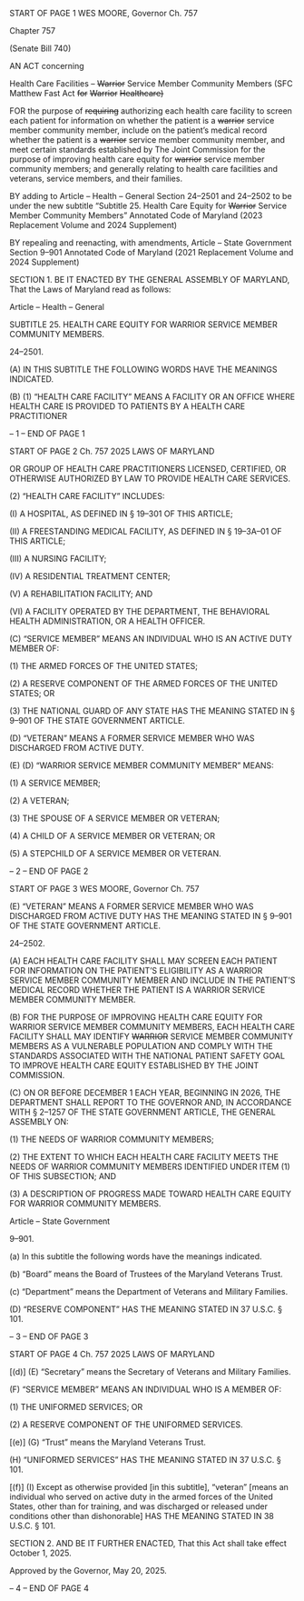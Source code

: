START OF PAGE 1
WES MOORE, Governor Ch. 757

Chapter 757

(Senate Bill 740)

AN ACT concerning

Health Care Facilities – ~~Warrior~~ Service Member Community Members
(SFC Matthew Fast Act ~~for~~ ~~Warrior~~ ~~Healthcare)~~

FOR the purpose of ~~requiring~~ authorizing each health care facility to screen each patient
for information on whether the patient is a ~~warrior~~ service member community
member, include on the patient’s medical record whether the patient is a ~~warrior~~
service member community member, and meet certain standards established by The
Joint Commission for the purpose of improving health care equity for ~~warrior~~ service
member community members; and generally relating to health care facilities and
veterans, service members, and their families.

BY adding to
Article – Health – General
Section 24–2501 and 24–2502 to be under the new subtitle “Subtitle 25. Health Care
Equity for ~~Warrior~~ Service Member Community Members”
Annotated Code of Maryland
(2023 Replacement Volume and 2024 Supplement)

BY repealing and reenacting, with amendments,
Article – State Government
Section 9–901
Annotated Code of Maryland
(2021 Replacement Volume and 2024 Supplement)

SECTION 1. BE IT ENACTED BY THE GENERAL ASSEMBLY OF MARYLAND,
That the Laws of Maryland read as follows:

Article – Health – General

SUBTITLE 25. HEALTH CARE EQUITY FOR WARRIOR SERVICE MEMBER
COMMUNITY MEMBERS.

24–2501.

(A) IN THIS SUBTITLE THE FOLLOWING WORDS HAVE THE MEANINGS
INDICATED.

(B) (1) “HEALTH CARE FACILITY” MEANS A FACILITY OR AN OFFICE
WHERE HEALTH CARE IS PROVIDED TO PATIENTS BY A HEALTH CARE PRACTITIONER

– 1 –
END OF PAGE 1

START OF PAGE 2
Ch. 757 2025 LAWS OF MARYLAND

OR GROUP OF HEALTH CARE PRACTITIONERS LICENSED, CERTIFIED, OR OTHERWISE
AUTHORIZED BY LAW TO PROVIDE HEALTH CARE SERVICES.

(2) “HEALTH CARE FACILITY” INCLUDES:

(I) A HOSPITAL, AS DEFINED IN § 19–301 OF THIS ARTICLE;

(II) A FREESTANDING MEDICAL FACILITY, AS DEFINED IN §
19–3A–01 OF THIS ARTICLE;

(III) A NURSING FACILITY;

(IV) A RESIDENTIAL TREATMENT CENTER;

(V) A REHABILITATION FACILITY; AND

(VI) A FACILITY OPERATED BY THE DEPARTMENT, THE
BEHAVIORAL HEALTH ADMINISTRATION, OR A HEALTH OFFICER.

(C) “SERVICE MEMBER” MEANS AN INDIVIDUAL WHO IS AN ACTIVE DUTY
MEMBER OF:

(1) THE ARMED FORCES OF THE UNITED STATES;

(2) A RESERVE COMPONENT OF THE ARMED FORCES OF THE UNITED
STATES; OR

(3) THE NATIONAL GUARD OF ANY STATE HAS THE MEANING STATED
IN § 9–901 OF THE STATE GOVERNMENT ARTICLE.

(D) “VETERAN” MEANS A FORMER SERVICE MEMBER WHO WAS
DISCHARGED FROM ACTIVE DUTY.

(E) (D) “WARRIOR SERVICE MEMBER COMMUNITY MEMBER” MEANS:

(1) A SERVICE MEMBER;

(2) A VETERAN;

(3) THE SPOUSE OF A SERVICE MEMBER OR VETERAN;

(4) A CHILD OF A SERVICE MEMBER OR VETERAN; OR

(5) A STEPCHILD OF A SERVICE MEMBER OR VETERAN.

– 2 –
END OF PAGE 2

START OF PAGE 3
WES MOORE, Governor Ch. 757

(E) “VETERAN” MEANS A FORMER SERVICE MEMBER WHO WAS
DISCHARGED FROM ACTIVE DUTY HAS THE MEANING STATED IN § 9–901 OF THE
STATE GOVERNMENT ARTICLE.

24–2502.

(A) EACH HEALTH CARE FACILITY SHALL MAY SCREEN EACH PATIENT FOR
INFORMATION ON THE PATIENT’S ELIGIBILITY AS A WARRIOR SERVICE MEMBER
COMMUNITY MEMBER AND INCLUDE IN THE PATIENT’S MEDICAL RECORD WHETHER
THE PATIENT IS A WARRIOR SERVICE MEMBER COMMUNITY MEMBER.

(B) FOR THE PURPOSE OF IMPROVING HEALTH CARE EQUITY FOR WARRIOR
SERVICE MEMBER COMMUNITY MEMBERS, EACH HEALTH CARE FACILITY SHALL
MAY IDENTIFY ~~WARRIOR~~ SERVICE MEMBER COMMUNITY MEMBERS AS A
VULNERABLE POPULATION AND COMPLY WITH THE STANDARDS ASSOCIATED WITH
THE NATIONAL PATIENT SAFETY GOAL TO IMPROVE HEALTH CARE EQUITY
ESTABLISHED BY THE JOINT COMMISSION.

(C) ON OR BEFORE DECEMBER 1 EACH YEAR, BEGINNING IN 2026, THE
DEPARTMENT SHALL REPORT TO THE GOVERNOR AND, IN ACCORDANCE WITH §
2–1257 OF THE STATE GOVERNMENT ARTICLE, THE GENERAL ASSEMBLY ON:

(1) THE NEEDS OF WARRIOR COMMUNITY MEMBERS;

(2) THE EXTENT TO WHICH EACH HEALTH CARE FACILITY MEETS THE
NEEDS OF WARRIOR COMMUNITY MEMBERS IDENTIFIED UNDER ITEM (1) OF THIS
SUBSECTION; AND

(3) A DESCRIPTION OF PROGRESS MADE TOWARD HEALTH CARE
EQUITY FOR WARRIOR COMMUNITY MEMBERS.

Article – State Government

9–901.

(a) In this subtitle the following words have the meanings indicated.

(b) “Board” means the Board of Trustees of the Maryland Veterans Trust.

(c) “Department” means the Department of Veterans and Military Families.

(D) “RESERVE COMPONENT” HAS THE MEANING STATED IN 37 U.S.C. § 101.

– 3 –
END OF PAGE 3

START OF PAGE 4
Ch. 757 2025 LAWS OF MARYLAND

[(d)] (E) “Secretary” means the Secretary of Veterans and Military Families.

(F) “SERVICE MEMBER” MEANS AN INDIVIDUAL WHO IS A MEMBER OF:

(1) THE UNIFORMED SERVICES; OR

(2) A RESERVE COMPONENT OF THE UNIFORMED SERVICES.

[(e)] (G) “Trust” means the Maryland Veterans Trust.

(H) “UNIFORMED SERVICES” HAS THE MEANING STATED IN 37 U.S.C. § 101.

[(f)] (I) Except as otherwise provided [in this subtitle], “veteran” [means an
individual who served on active duty in the armed forces of the United States, other than for
training, and was discharged or released under conditions other than dishonorable] HAS
THE MEANING STATED IN 38 U.S.C. § 101.

SECTION 2. AND BE IT FURTHER ENACTED, That this Act shall take effect
October 1, 2025.

Approved by the Governor, May 20, 2025.

– 4 –
END OF PAGE 4